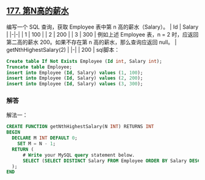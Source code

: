 ## [177. 第N高的薪水](https://leetcode-cn.com/problems/nth-highest-salary/)
编写一个 SQL 查询，获取 Employee 表中第 n 高的薪水（Salary）。
| Id | Salary |
|-|-|
| 1  | 100    |
| 2  | 200    |
| 3  | 300    |
例如上述 Employee 表，n = 2 时，应返回第二高的薪水 200。如果不存在第 n 高的薪水，那么查询应返回 null。
| getNthHighestSalary(2) |
|-|
| 200                    |
sql脚本：
```sql
Create table If Not Exists Employee (Id int, Salary int);
Truncate table Employee;
insert into Employee (Id, Salary) values (1, 100);
insert into Employee (Id, Salary) values (2, 200);
insert into Employee (Id, Salary) values (3, 300);
```
### 解答
解法一：
```sql
CREATE FUNCTION getNthHighestSalary(N INT) RETURNS INT
BEGIN
  DECLARE M INT DEFAULT 0;
	SET M = N - 1;
  RETURN (
      # Write your MySQL query statement below.
      SELECT (SELECT DISTINCT Salary FROM Employee ORDER BY Salary DESC LIMIT M, 1)
  );
END
```

